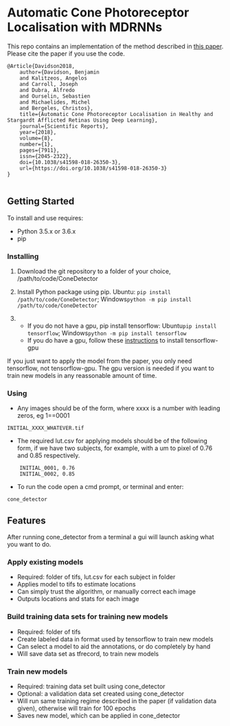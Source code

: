 # Automatic Cone Photoreceptor Localisation with MDRNNs

This repo contains an implementation of the method described in [this paper](https://www.nature.com/articles/s41598-018-26350-3). Please cite the paper if you use the code.
```
@Article{Davidson2018,
    author={Davidson, Benjamin
    and Kalitzeos, Angelos
    and Carroll, Joseph
    and Dubra, Alfredo
    and Ourselin, Sebastien
    and Michaelides, Michel
    and Bergeles, Christos},
    title={Automatic Cone Photoreceptor Localisation in Healthy and Stargardt Afflicted Retinas Using Deep Learning},
    journal={Scientific Reports},
    year={2018},
    volume={8},
    number={1},
    pages={7911},
    issn={2045-2322},
    doi={10.1038/s41598-018-26350-3},
    url={https://doi.org/10.1038/s41598-018-26350-3}
}


```

## Getting Started
To install and use requires:
* Python 3.5.x or 3.6.x
* pip

### Installing
1. Download the git repository to a folder of your choice, /path/to/code/ConeDetector

2. Install Python package using pip. Ubuntu: ```pip install /path/to/code/ConeDetector```; Windows```python -m pip install /path/to/code/ConeDetector```

3. 
    * If you do not have a gpu, pip install tensorflow: Ubuntu```pip install tensorflow```; Windows```python -m pip install tensorflow```
    * If you do have a gpu, follow these [instructions](https://www.tensorflow.org/install/) to install tensorflow-gpu
    
If you just want to apply the model from the paper, you only need tensorflow, not tensorflow-gpu. The gpu version is needed if you want to train new models in any reassonable amount of time.
### Using

* Any images should be of the form, where xxxx is a number with leading zeros, eg 1==0001

```
INITIAL_XXXX_WHATEVER.tif
```

* The required lut.csv for applying models should be of the following form, if we have two subjects, for example, with a um to pixel of 0.76 and 0.85 respectively.
```
    INITIAL_0001, 0.76
    INITIAL_0002, 0.85
```

* To run the code open a cmd prompt, or terminal and enter:

```
cone_detector
```


## Features
After running cone_detector from a terminal a gui will launch asking what you want to do.
### Apply existing models
* Required: folder of tifs, lut.csv for each subject in folder
* Applies model to tifs to estimate locations
* Can simply trust the algorithm, or manually correct each image
* Outputs locations and stats for each image

### Build training data sets for training new models
* Required: folder of tifs
* Create labeled data in format used by tensorflow to train new models
* Can select a model to aid the annotations, or do completely by hand
* Will save data set as tfrecord, to train new models

### Train new models
* Required: training data set built using cone_detector
* Optional: a validation data set created using cone_detector
* Will run same training regime described in the paper (if validation data given), otherwise will train for 100 epochs
* Saves new model, which can be applied in cone_detector




